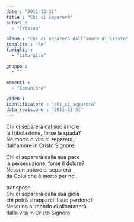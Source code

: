 ```yaml
---
date : "2011-12-31"
title : "Chi ci separerà"
autori : 
  - "Frisina"

album : "Chi ci separerà dall'amore di Cristo"
tonalita : "Re"
famiglia : 
  - "Liturgica"

gruppo : 
  - ""

momenti : 
  - "Comunione"

video : 
identificatore : "chi_ci_separera"
data_revisione : "2011-12-31"
---
```

  
  
Chi ci separerà dal suo amore   
la tribolazione, forse la spada?   
Né morte o vita ci separerà,   
dall'amore in Cristo Signore.   
  
  
Chi ci separerà dalla sua pace   
la persecuzione, forse il dolore?   
Nessun potere ci separerà   
da Colui che è morto per noi.   
  
  
transpose  
Chi ci separerà dalla sua gioia   
chi potrà strapparci il suo perdono?   
Nessuno al mondo ci allontanerà   
dalla vita in Cristo Signore.   
  
  
  
